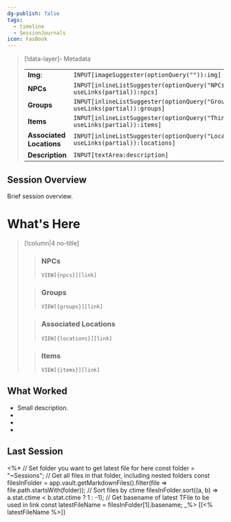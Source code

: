 ```yaml
---
dg-publish: false
tags:
  - timeline
  - SessionJournals
icon: FasBook
---
```

> [!data-layer]- Metadata
>
> |                                       |                                  |
>| ----- | ----- |
>| **Img**: |`INPUT[imageSuggester(optionQuery("")):img]`|
> |**NPCs** | `INPUT[inlineListSuggester(optionQuery("NPCs"), useLinks(partial)):npcs]`|
> |**Groups** | `INPUT[inlineListSuggester(optionQuery("Groups"), useLinks(partial)):groups]`|
> |**Items** | `INPUT[inlineListSuggester(optionQuery("Things"), useLinks(partial)):items]`|
> |**Associated Locations** | `INPUT[inlineListSuggester(optionQuery("Locations"), useLinks(partial)):locations]`|
> |**Description** |`INPUT[textArea:description]`|

## Session Overview 
 
Brief session overview.

# What's Here
> [!column|4 no-title]
>
>>
>> ### NPCs
>> `VIEW[{npcs}][link]`
>>  
>
>> ### Groups
>> `VIEW[{groups}][link]`  
>
>> ### Associated Locations
>> `VIEW[{locations}][link]`  
>
>> ### Items
>> `VIEW[{items}][link]`
 

## What Worked 
 
- Small description.
- 
- 
- 

## Last Session
<%*
// Set folder you want to get latest file for here
const folder = "~Sessions";
// Get all files in that folder, including nested folders
const filesInFolder = app.vault.getMarkdownFiles().filter(file => file.path.startsWith(folder));
// Sort files by ctime
filesInFolder.sort((a, b) => a.stat.ctime < b.stat.ctime ? 1 : -1);
// Get basename of latest TFile to be used in link
const latestFileName = filesInFolder[1].basename;
_%>
[[<% latestFileName %>]]




